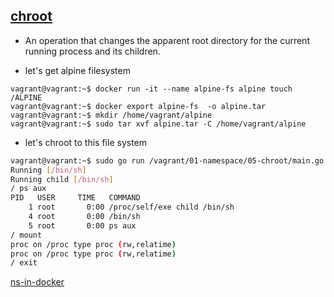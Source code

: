 
[chroot](https://en.wikipedia.org/wiki/Chroot)
---
* An operation that changes the apparent root directory for the current running process and its children.  


* let's get alpine filesystem
```
vagrant@vagrant:~$ docker run -it --name alpine-fs alpine touch /ALPINE
vagrant@vagrant:~$ docker export alpine-fs  -o alpine.tar
vagrant@vagrant:~$ mkdir /home/vagrant/alpine
vagrant@vagrant:~$ sudo tar xvf alpine.tar -C /home/vagrant/alpine
```

* let's chroot to this file system

```bash
vagrant@vagrant:~$ sudo go run /vagrant/01-namespace/05-chroot/main.go run /bin/sh
Running [/bin/sh]
Running child [/bin/sh]
/ ps aux
PID   USER     TIME   COMMAND
    1 root       0:00 /proc/self/exe child /bin/sh
    4 root       0:00 /bin/sh
    5 root       0:00 ps aux
/ mount
proc on /proc type proc (rw,relatime)
proc on /proc type proc (rw,relatime)
/ exit
```

[ns-in-docker](../05-ns-docker/README.md)